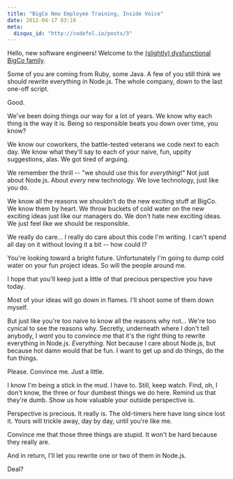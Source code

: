```yaml
---
title: "BigCo New Employee Training, Inside Voice"
date: 2012-04-17 03:19
meta:
  disqus_id: "http://codefol.io/posts/3"
---
```


Hello, new software engineers!  Welcome to the <a href="http://weblog.raganwald.com/2005/07/why-you-need-degree-to-work-for-bigco.html">(slightly) dysfunctional BigCo family</a>.

Some of you are coming from Ruby, some Java. A few of you still think we should rewrite everything in Node.js. The whole company,  down to the last one-off script.

Good.

We've been doing things our way for a lot of years. We know why each thing is the way it is. Being so responsible beats you down over time, you know?

We know our coworkers, the battle-tested veterans we code next to each day. We know what they'll say to each of your naive, fun, uppity suggestions, alas. We got tired of arguing.

We remember the thrill -- "we should use this for *everything*!"  Not just about Node.js. About *every* new technology. We love technology, just like you do.

We know all the reasons we shouldn't do the new exciting stuff at BigCo. We know them by heart. We throw buckets of cold water on the new exciting ideas just like our managers do. We don't hate new exciting ideas. We just feel like we should be responsible.

We really do care... *I* really do care about this code I'm writing. I can't spend all day on it without loving it a bit -- how could I?

You're looking toward a bright future. Unfortunately I'm going to dump cold water on your fun project ideas. So will the people around me.

I hope that you'll keep just a little of that precious perspective you have today.

Most of your ideas will go down in flames. I'll shoot some of them down myself.

But just like you're too naive to know all the reasons why not... We're too cynical to see the reasons why. Secretly, underneath where I don't tell anybody, I *want* you to convince me that it's the right thing to rewrite everything in Node.js. *Everything*. Not because I care about Node.js, but because hot damn would that be fun. I want to get up and *do* things, do the fun things.

Please. Convince me. Just a little.

I know I'm being a stick in the mud. I have to. Still, keep watch. Find, oh, I don't know, the three or four dumbest things we do here. Remind us that they're dumb. Show us how valuable your outside perspective is.

Perspective is precious. It really is. The old-timers here have long since lost it. Yours will trickle away, day by day, until you're like me.

Convince me that those three things are stupid. It won't be hard because they really are.

And in return, I'll let you rewrite one or two of them in Node.js.

Deal?
